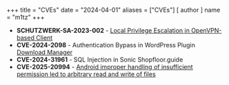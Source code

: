 +++
title = "CVEs"
date = "2024-04-01"
aliases = ["CVEs"]
[ author ]
  name = "m1tz"
+++

- **SCHUTZWERK-SA-2023-002** - [Local Privilege Escalation in OpenVPN-based Client](https://www.schutzwerk.com/blog/schutzwerk-sa-2023-002/)
- **CVE-2024-2098** - Authentication Bypass in WordPress Plugin [Download Manager](https://de.wordpress.org/plugins/download-manager/)
- **CVE-2024-31961** - SQL Injection in Sonic Shopfloor.guide
- **CVE-2025-20994** - [Android improper handling of insufficient permission led to arbitrary read and write of files](https://nvd.nist.gov/vuln/detail/CVE-2025-20994)
